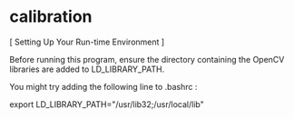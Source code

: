 # calibration

[ Setting Up Your Run-time Environment ] 

Before running this program, ensure the directory containing the OpenCV libraries are added to LD_LIBRARY_PATH.

You might try adding the following line to .bashrc :

export LD_LIBRARY_PATH="/usr/lib32;/usr/local/lib"


